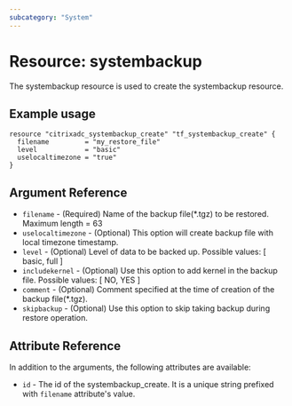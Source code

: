 ```yaml
---
subcategory: "System"
---
```


# Resource: systembackup

The systembackup resource is used to create the systembackup resource.


## Example usage

```hcl
resource "citrixadc_systembackup_create" "tf_systembackup_create" {
  filename         = "my_restore_file"
  level            = "basic"
  uselocaltimezone = "true"
}
```


## Argument Reference

* `filename` - (Required) Name of the backup file(*.tgz) to be restored. Maximum length =  63
* `uselocaltimezone` - (Optional) This option will create backup file with local timezone timestamp.
* `level` - (Optional) Level of data to be backed up. Possible values: [ basic, full ]
* `includekernel` - (Optional) Use this option to add kernel in the backup file. Possible values: [ NO, YES ]
* `comment` - (Optional) Comment specified at the time of creation of the backup file(*.tgz).
* `skipbackup` - (Optional) Use this option to skip taking backup during restore operation.


## Attribute Reference

In addition to the arguments, the following attributes are available:

* `id` - The id of the systembackup_create. It is a unique string prefixed with `filename` attribute's value.
